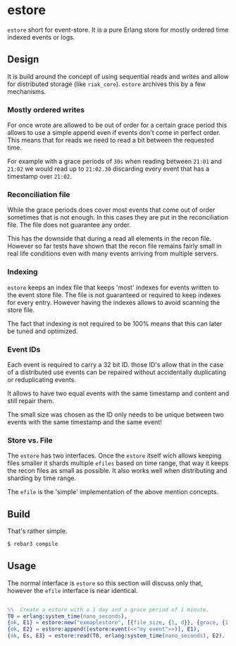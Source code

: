 # estore

`estore` short for event-store. It is a pure Erlang store for mostly ordered time indexed events or logs.


## Design

It is build around the concept of using sequential reads and writes and allow for distributed storage (like `riak_core`). `estore` archives this by a few mechanisms.

### Mostly ordered writes

For once wrote are allowed to be out of order for a certain grace period this allows to use a simple append even if events don't come in perfect order. This means that for reads we need to read a bit between the requested time.

For example with a grace periods of `30s` when reading between `21:01` and `21:02` we would read up to `21:02.30` discarding every event that has a timestamp over `21:02`.

### Reconciliation file

While the grace periods does cover most events that come out of order sometimes that is not enough. In this cases they are put in the reconciliation file. The file does not guarantee any order.


This has the downside that during a read all elements in the recon file. However so far tests have shown that the recon file remains fairly small in real life conditions even with many events arriving from multiple servers.

### Indexing

`estore` keeps an index file that keeps 'most' indexes for events written to the event store file. The file is not guaranteed or required to keep indexes for every entry. However having the indexes allows to avoid scanning the store file.

The fact that indexing is not required to be 100% means that this can later be tuned and optimized.


### Event IDs

Each event is required to carry a 32 bit ID. those ID's allow that in the case of a distributed use events can be repaired without accidentally duplicating or reduplicating events.

It allows to have two equal events with the same timestamp and content and still repair them.

The small size was chosen as the ID only needs to be unique between two events with the same timestamp and the same event!

### Store vs. File

The `estore` has two interfaces. Once the `estore` itself wich allows keeping files smaller it shards multiple `efiles` based on time range, that way it keeps the recon files as small as possible. It also works well when distributing and sharding by time range.

The `efile` is the 'simple' implementation of the above mention concepts.


## Build

That's rather simple.


```bash
$ rebar3 compile
```

## Usage

The normal interface is `estore` so this section will discuss only that, however the `efile` interface is near identical.

```erlang

%%  Create a estore with a 1 day and a grace period of 1 minute.
T0 = erlang:system_time(nano_seconds),
{ok, E1} = estore:new("exmaplestore", [{file_size, {1, d}}, {grace, {1, m}}]).
{ok, E2} = estore:append([estore:event(<<"my event">>)], E1),
{ok, Es, E3} = estore:read(T0, erlang:system_time(nano_seconds), E2).
```